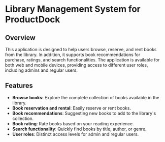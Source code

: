 # Library Management System for ProductDock

## Overview

This application is designed to help users browse, reserve, and rent books from the library. In addition, it supports book recommendations for purchase, ratings, and search functionalities. The application is available for both web and mobile devices, providing access to different user roles, including admins and regular users.
## Features

- **Browse books**: Explore the complete collection of books available in the library.
- **Book reservation and rental**: Easily reserve or rent books.
- **Book recommendations**: Suggesting new books to add to the library's collection.
- **Book rating**: Rate books based on your reading experience.
- **Search functionality**: Quickly find books by title, author, or genre.
- **User roles**: Distinct access levels for admin and regular users.
